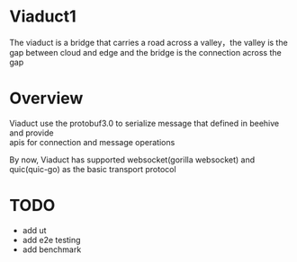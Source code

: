 # Viaduct1
The viaduct is a bridge that carries a road across a valley，the valley is the gap between cloud and edge and the bridge is the connection across the gap
# Overview
Viaduct use the protobuf3.0 to serialize message that defined in beehive and provide  
apis for connection and message operations

By now, Viaduct has supported websocket(gorilla websocket) and quic(quic-go) as the basic transport protocol

# TODO
- add ut
- add e2e testing
- add benchmark
